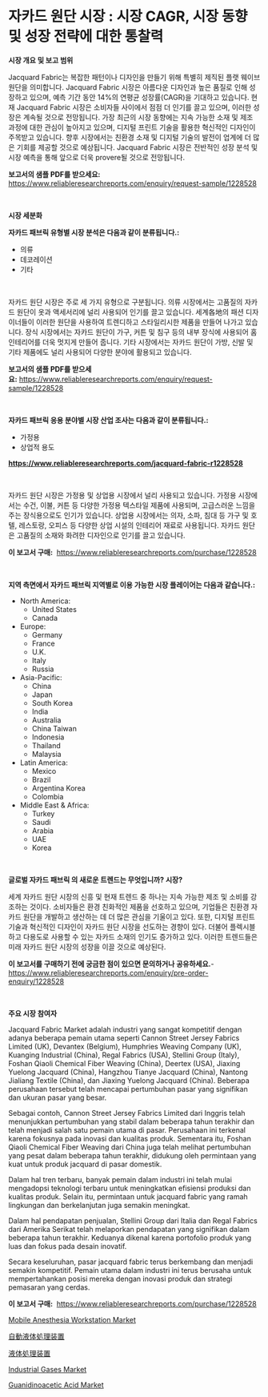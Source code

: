 <p><h1>자카드 원단 시장 : 시장 CAGR, 시장 동향 및 성장 전략에 대한 통찰력</h1></p><p><strong>시장 개요 및 보고 범위</strong></p>
<p><p>Jacquard Fabric는 복잡한 패턴이나 디자인을 만들기 위해 특별히 제직된 플랫 웨이브 원단을 의미합니다. Jacquard Fabric 시장은 아름다운 디자인과 높은 품질로 인해 성장하고 있으며, 예측 기간 동안 14%의 연평균 성장률(CAGR)을 기대하고 있습니다. 현재 Jacquard Fabric 시장은 소비자들 사이에서 점점 더 인기를 끌고 있으며, 이러한 성장은 계속될 것으로 전망됩니다. 가장 최근의 시장 동향에는 지속 가능한 소재 및 제조 과정에 대한 관심이 높아지고 있으며, 디지털 프린트 기술을 활용한 혁신적인 디자인이 주목받고 있습니다. 향후 시장에서는 친환경 소재 및 디지털 기술의 발전이 업계에 더 많은 기회를 제공할 것으로 예상됩니다. Jacquard Fabric 시장은 전반적인 성장 분석 및 시장 예측을 통해 앞으로 더욱 provere될 것으로 전망됩니다.</p></p>
<p><strong>보고서의 샘플 PDF를 받으세요:</strong> <a href="https://www.reliableresearchreports.com/enquiry/request-sample/1228528">https://www.reliableresearchreports.com/enquiry/request-sample/1228528</a></p>
<p>&nbsp;</p>
<p><strong>시장 세분화</strong></p>
<p><strong>자카드 패브릭 유형별 시장 분석은 다음과 같이 분류됩니다.:</strong></p>
<p><ul><li>의류</li><li>데코레이션</li><li>기타</li></ul></p>
<p>&nbsp;</p>
<p><p>자카드 원단 시장은 주로 세 가지 유형으로 구분됩니다. 의류 시장에서는 고품질의 자카드 원단이 옷과 액세서리에 널리 사용되어 인기를 끌고 있습니다. 세계各地의 패션 디자이너들이 이러한 원단을 사용하여 트렌디하고 스타일리시한 제품을 만들어 나가고 있습니다. 장식 시장에서는 자카드 원단이 가구, 커튼 및 침구 등의 내부 장식에 사용되어 홈 인테리어를 더욱 멋지게 만들어 줍니다. 기타 시장에서는 자카드 원단이 가방, 신발 및 기타 제품에도 널리 사용되어 다양한 분야에 활용되고 있습니다.</p></p>
<p><strong>보고서의 샘플 PDF를 받으세요:</strong>&nbsp;<a href="https://www.reliableresearchreports.com/enquiry/request-sample/1228528">https://www.reliableresearchreports.com/enquiry/request-sample/1228528</a></p>
<p>&nbsp;</p>
<p><strong> 자카드 패브릭 응용 분야별 시장 산업 조사는 다음과 같이 분류됩니다.:</strong></p>
<p><ul><li>가정용</li><li>상업적 용도</li></ul></p>
<p><strong><a href="https://www.reliableresearchreports.com/jacquard-fabric-r1228528">https://www.reliableresearchreports.com/jacquard-fabric-r1228528</a></strong></p>
<p>&nbsp;</p>
<p><p>자카드 원단 시장은 가정용 및 상업용 시장에서 널리 사용되고 있습니다. 가정용 시장에서는 수건, 이불, 커튼 등 다양한 가정용 텍스타일 제품에 사용되며, 고급스러운 느낌을 주는 장식용으로도 인기가 있습니다. 상업용 시장에서는 의자, 소파, 침대 등 가구 및 호텔, 레스토랑, 오피스 등 다양한 상업 시설의 인테리어 재료로 사용됩니다. 자카드 원단은 고품질의 소재와 화려한 디자인으로 인기를 끌고 있습니다.</p></p>
<p><strong>이 보고서 구매:</strong>&nbsp; <a href="https://www.reliableresearchreports.com/purchase/1228528">https://www.reliableresearchreports.com/purchase/1228528</a></p>
<p>&nbsp;</p>
<p><strong>지역 측면에서 자카드 패브릭 지역별로 이용 가능한 시장 플레이어는 다음과 같습니다.:</strong></p>
<p><ul>
    <li>
        North America:
        <ul>
            <li>United States</li>
            <li>Canada</li>
        </ul>
    </li>
    <li>
        Europe:
        <ul>
            <li>Germany</li>
            <li>France</li>
            <li>U.K.</li>
            <li>Italy</li>
            <li>Russia</li>
        </ul>
    </li>
    <li>
        Asia-Pacific:
        <ul>
            <li>China</li>
            <li>Japan</li>
            <li>South Korea</li>
            <li>India</li>
            <li>Australia</li>
            <li>China Taiwan</li>
            <li>Indonesia</li>
            <li>Thailand</li>
            <li>Malaysia</li>
        </ul>
    </li>
    <li>
        Latin America:
        <ul>
            <li>Mexico</li>
            <li>Brazil</li>
            <li>Argentina Korea</li>
            <li>Colombia</li>
        </ul>
    </li>
    <li>
        Middle East & Africa:
        <ul>
            <li>Turkey</li>
            <li>Saudi</li>
            <li>Arabia</li>
            <li>UAE</li>
            <li>Korea</li>
        </ul>
    </li>
    </ul></p>
<p>&nbsp;</p>
<p><strong>글로벌 자카드 패브릭 의 새로운 트렌드는 무엇입니까? 시장?</strong></p>
<p><p>세계 자카드 원단 시장의 신흥 및 현재 트렌드 중 하나는 지속 가능한 제조 및 소비를 강조하는 것이다. 소비자들은 환경 친화적인 제품을 선호하고 있으며, 기업들은 친환경 자카드 원단을 개발하고 생산하는 데 더 많은 관심을 기울이고 있다. 또한, 디지털 프린트 기술과 혁신적인 디자인이 자카드 원단 시장을 선도하는 경향이 있다. 더불어 플렉시블하고 다용도로 사용할 수 있는 자카드 소재의 인기도 증가하고 있다. 이러한 트렌드들은 미래 자카드 원단 시장의 성장을 이끌 것으로 예상된다.</p></p>
<p><strong>이 보고서를 구매하기 전에 궁금한 점이 있으면 문의하거나 공유하세요.</strong>- <a href="https://www.reliableresearchreports.com/enquiry/pre-order-enquiry/1228528">https://www.reliableresearchreports.com/enquiry/pre-order-enquiry/1228528</a></p>
<p>&nbsp;</p>
<p><strong>주요 시장 참여자</strong></p>
<p><p>Jacquard Fabric Market adalah industri yang sangat kompetitif dengan adanya beberapa pemain utama seperti Cannon Street Jersey Fabrics Limited (UK), Devantex (Belgium), Humphries Weaving Company (UK), Kuanging Industrial (China), Regal Fabrics (USA), Stellini Group (Italy), Foshan Qiaoli Chemical Fiber Weaving (China), Deertex (USA), Jiaxing Yuelong Jacquard (China), Hangzhou Tianye Jacquard (China), Nantong Jialiang Textile (China), dan Jiaxing Yuelong Jacquard (China). Beberapa perusahaan tersebut telah mencapai pertumbuhan pasar yang signifikan dan ukuran pasar yang besar.</p><p>Sebagai contoh, Cannon Street Jersey Fabrics Limited dari Inggris telah menunjukkan pertumbuhan yang stabil dalam beberapa tahun terakhir dan telah menjadi salah satu pemain utama di pasar. Perusahaan ini terkenal karena fokusnya pada inovasi dan kualitas produk. Sementara itu, Foshan Qiaoli Chemical Fiber Weaving dari China juga telah melihat pertumbuhan yang pesat dalam beberapa tahun terakhir, didukung oleh permintaan yang kuat untuk produk jacquard di pasar domestik.</p><p>Dalam hal tren terbaru, banyak pemain dalam industri ini telah mulai mengadopsi teknologi terbaru untuk meningkatkan efisiensi produksi dan kualitas produk. Selain itu, permintaan untuk jacquard fabric yang ramah lingkungan dan berkelanjutan juga semakin meningkat.</p><p>Dalam hal pendapatan penjualan, Stellini Group dari Italia dan Regal Fabrics dari Amerika Serikat telah melaporkan pendapatan yang signifikan dalam beberapa tahun terakhir. Keduanya dikenal karena portofolio produk yang luas dan fokus pada desain inovatif.</p><p>Secara keseluruhan, pasar jacquard fabric terus berkembang dan menjadi semakin kompetitif. Pemain utama dalam industri ini terus berusaha untuk mempertahankan posisi mereka dengan inovasi produk dan strategi pemasaran yang cerdas.</p></p>
<p><strong>이 보고서 구매:</strong>&nbsp;&nbsp;<a href="https://www.reliableresearchreports.com/purchase/1228528">https://www.reliableresearchreports.com/purchase/1228528</a></p>
<p><p><a href="https://three-jumbo-f6d.notion.site/Mobile-Anesthesia-Workstation-Market-Size-Market-Outlook-and-Market-Forecast-2024-to-2031-014ca1226cf2477f840411922e8f6cbe">Mobile Anesthesia Workstation Market</a></p><p><a href="https://github.com/MosesSpinka1914/Market-Research-Report-List-1/blob/main/835313632841.md">自動液体処理装置</a></p><p><a href="https://github.com/bevdtkn4419963/Market-Research-Report-List-1/blob/main/168484832840.md">液体処理装置</a></p><p><a href="https://issuu.com/reportprime-2/docs/industrial-gases-market-size-2030.pptx">Industrial Gases Market</a></p><p><a href="https://issuu.com/reportprime-2/docs/guanidinoacetic-acid-market-size-2030.pptx">Guanidinoacetic Acid Market</a></p></p>